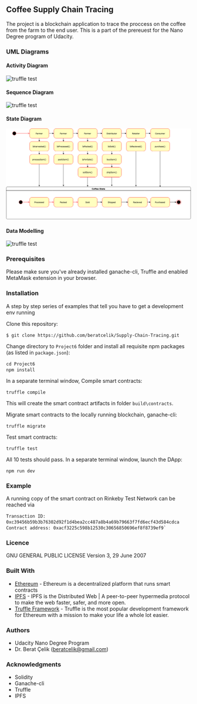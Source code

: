 ## Coffee Supply Chain Tracing

The project is a blockchain application to trace the proccess on the coffee from the farm to the end user. This is a part of the prereuest for the Nano Degree program of Udacity.

### UML Diagrams
#### Activity Diagram

![truffle test](images/ActivityDiagramCoffeeSupplyChain.png)
#### Sequence Diagram
![truffle test](images/SquenceDiagramCoffeeSupplyChain.png)
#### State Diagram
![truffle test](images/StateDiagramCoffeeSupplyChain.png)
#### Data Modelling
![truffle test](images/DataModellingCoffeeSupplyChain.png)

### Prerequisites

Please make sure you've already installed ganache-cli, Truffle and enabled MetaMask extension in your browser.


### Installation

A step by step series of examples that tell you have to get a development env running

Clone this repository:

```
$ git clone https://github.com/beratcelik/Supply-Chain-Tracing.git
```

Change directory to ```Project6``` folder and install all requisite npm packages (as listed in ```package.json```):

```
cd Project6
npm install
```
In a separate terminal window, Compile smart contracts:

```
truffle compile
```

This will create the smart contract artifacts in folder ```build\contracts```.

Migrate smart contracts to the locally running blockchain, ganache-cli:

```
truffle migrate
```

Test smart contracts:

```
truffle test
```

All 10 tests should pass.
In a separate terminal window, launch the DApp:

```
npm run dev
```
### Example
A running copy of the smart contract on Rinkeby Test Network can be reached via
```
Transaction ID: 0xc39456b59b3b76302d92f1d4bea2cc487a8b4a69b79663f7fd6ecf43d584cdca
Contract address: 0xacf3225c598b12530c30656850696ef8f8739ef9`
```

### Licence
GNU GENERAL PUBLIC LICENSE
Version 3, 29 June 2007

### Built With

* [Ethereum](https://www.ethereum.org/) - Ethereum is a decentralized platform that runs smart contracts
* [IPFS](https://ipfs.io/) - IPFS is the Distributed Web | A peer-to-peer hypermedia protocol
  to make the web faster, safer, and more open.
* [Truffle Framework](http://truffleframework.com/) - Truffle is the most popular development framework for Ethereum with a mission to make your life a whole lot easier.


### Authors

* Udacity Nano Degree Program
* Dr. Berat Çelik (beratcelik@gmail.com)

### Acknowledgments

* Solidity
* Ganache-cli
* Truffle
* IPFS
